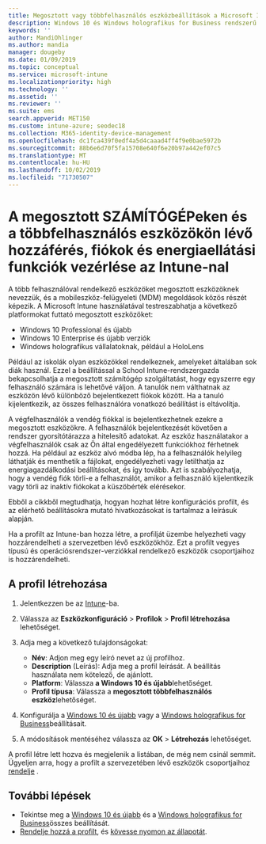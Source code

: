 ```yaml
---
title: Megosztott vagy többfelhasználós eszközbeállítások a Microsoft Intuneban – Azure | Microsoft Docs
description: Windows 10 és Windows holografikus for Business rendszerű eszközök hozzáadása és használata, amelyeket megosztanak vagy több felhasználó használ Microsoft Intuneban. Tekintse meg az összes beállítás listáját, valamint azt, hogy mit csinálnak az eszközökön, beleértve a Microsoft HoloLens is. A vendég fiókjainak vezérlése, a fiókok kezelése és az inaktív fiókok törlése, a helyi tárterületre való mentés engedélyezése vagy letiltása, energiaellátási és alvó üzemmódok beállítása, a frissítések telepítésének engedélyezése és az eszközök használata az oktatási környezetekben az eszköz konfigurációs profiljában.
keywords: ''
author: MandiOhlinger
ms.author: mandia
manager: dougeby
ms.date: 01/09/2019
ms.topic: conceptual
ms.service: microsoft-intune
ms.localizationpriority: high
ms.technology: ''
ms.assetid: ''
ms.reviewer: ''
ms.suite: ems
search.appverid: MET150
ms.custom: intune-azure; seodec18
ms.collection: M365-identity-device-management
ms.openlocfilehash: dc1fca439f0edf4a5d4caaad4ff4f9e0bae5972b
ms.sourcegitcommit: 88b6e6d70f5fa15708e640f6e20b97a442ef07c5
ms.translationtype: MT
ms.contentlocale: hu-HU
ms.lasthandoff: 10/02/2019
ms.locfileid: "71730507"
---
```

# <a name="control-access-accounts-and-power-features-on-shared-pc-or-multi-user-devices-using-intune"></a>A megosztott SZÁMÍTÓGÉPeken és a többfelhasználós eszközökön lévő hozzáférés, fiókok és energiaellátási funkciók vezérlése az Intune-nal

A több felhasználóval rendelkező eszközöket megosztott eszközöknek nevezzük, és a mobileszköz-felügyeleti (MDM) megoldások közös részét képezik. A Microsoft Intune használatával testreszabhatja a következő platformokat futtató megosztott eszközöket:

- Windows 10 Professional és újabb
- Windows 10 Enterprise és újabb verziók
- Windows holografikus vállalatoknak, például a HoloLens

Például az iskolák olyan eszközökkel rendelkeznek, amelyeket általában sok diák használ. Ezzel a beállítással a School Intune-rendszergazda bekapcsolhatja a megosztott számítógép szolgáltatást, hogy egyszerre egy felhasználó számára is lehetővé váljon. A tanulók nem válthatnak az eszközön lévő különböző bejelentkezett fiókok között. Ha a tanuló kijelentkezik, az összes felhasználóra vonatkozó beállítást is eltávolítja.

A végfelhasználók a vendég fiókkal is bejelentkezhetnek ezekre a megosztott eszközökre. A felhasználók bejelentkezését követően a rendszer gyorsítótárazza a hitelesítő adatokat. Az eszköz használatakor a végfelhasználók csak az Ön által engedélyezett funkciókhoz férhetnek hozzá. Ha például az eszköz alvó módba lép, ha a felhasználók helyileg láthatják és menthetik a fájlokat, engedélyezheti vagy letilthatja az energiagazdálkodási beállításokat, és így tovább. Azt is szabályozhatja, hogy a vendég fiók törli-e a felhasználót, amikor a felhasználó kijelentkezik vagy törli az inaktív fiókokat a küszöbérték elérésekor.

Ebből a cikkből megtudhatja, hogyan hozhat létre konfigurációs profilt, és az elérhető beállításokra mutató hivatkozásokat is tartalmaz a leírásuk alapján.

Ha a profilt az Intune-ban hozza létre, a profilját üzembe helyezheti vagy hozzárendelheti a szervezetben lévő eszközökhöz. Ezt a profilt vegyes típusú és operációsrendszer-verziókkal rendelkező eszközök csoportjaihoz is hozzárendelheti.

## <a name="create-the-profile"></a>A profil létrehozása

1. Jelentkezzen be az [Intune](https://go.microsoft.com/fwlink/?linkid=2090973)-ba.
2. Válassza az **Eszközkonfiguráció** > **Profilok** > **Profil létrehozása** lehetőséget.
3. Adja meg a következő tulajdonságokat:

   - **Név**: Adjon meg egy leíró nevet az új profilhoz.
   - **Description** (Leírás): Adja meg a profil leírását. A beállítás használata nem kötelező, de ajánlott.
   - **Platform**: Válassza **a Windows 10 és újabb**lehetőséget.
   - **Profil típusa**: Válassza a **megosztott többfelhasználós eszköz**lehetőséget.

4. Konfigurálja a [Windows 10 és újabb](shared-user-device-settings-windows.md) vagy a [Windows holografikus for Business](shared-user-device-settings-windows-holographic.md)beállításait.

5. A módosítások mentéséhez válassza az **OK** > **Létrehozás** lehetőséget.

A profil létre lett hozva és megjelenik a listában, de még nem csinál semmit. Ügyeljen arra, hogy a profilt a szervezetében lévő eszközök csoportjaihoz [rendelje](device-profile-assign.md) .

## <a name="next-steps"></a>További lépések

- Tekintse meg a [Windows 10 és újabb](shared-user-device-settings-windows.md) és a [Windows holografikus for Business](shared-user-device-settings-windows-holographic.md)összes beállítását.
- [Rendelje hozzá a profilt](device-profile-assign.md), és [kövesse nyomon az állapotát](device-profile-monitor.md).
